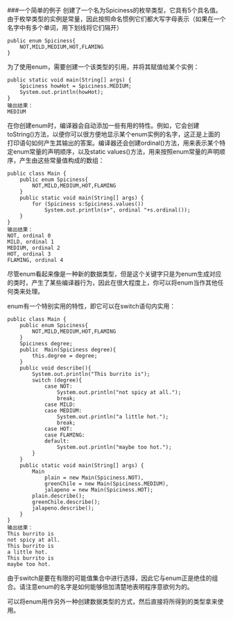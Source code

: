 ###一个简单的例子
创建了一个名为Spiciness的枚举类型，它具有5个具名值。由于枚举类型的实例是常量，因此按照命名惯例它们都大写字母表示（如果在一个名字中有多个单词，用下划线将它们隔开）

    public enum Spiciness{
        NOT,MILD,MEDIUM,HOT,FLAMING
    }

为了使用enum，需要创建一个该类型的引用，并将其赋值给某个实例：

    public static void main(String[] args) {
        Spiciness howHot = Spiciness.MEDIUM;
        System.out.println(howHot);
    }
    输出结果：
    MEDIUM

在你创建enum时，编译器会自动添加一些有用的特性。例如，它会创建toString()方法，以便你可以很方便地显示某个enum实例的名字，这正是上面的打印语句如何产生其输出的答案。编译器还会创建ordinal()方法，用来表示某个特定enum常量的声明顺序，以及static values()方法，用来按照enum常量的声明顺序，产生由这些常量值构成的数组：

    public class Main {
        public enum Spiciness{
            NOT,MILD,MEDIUM,HOT,FLAMING
        }
        public static void main(String[] args) {
            for (Spiciness s:Spiciness.values())
                System.out.println(s+", ordinal "+s.ordinal());
        }
    }
    输出结果：
    NOT, ordinal 0
    MILD, ordinal 1
    MEDIUM, ordinal 2
    HOT, ordinal 3
    FLAMING, ordinal 4

尽管enum看起来像是一种新的数据类型，但是这个关键字只是为enum生成对应的类时，产生了某些编译器行为，因此在很大程度上，你可以将enum当作其他任何类来处理。

enum有一个特别实用的特性，即它可以在switch语句内实用：

    public class Main {
        public enum Spiciness{
            NOT,MILD,MEDIUM,HOT,FLAMING
        }
        Spiciness degree;
        public  Main(Spiciness degree){
            this.degree = degree;
        }
        public void describe(){
            System.out.println("This burrito is");
            switch (degree){
                case NOT:
                    System.out.println("not spicy at all.");
                    break;
                case MILD:
                case MEDIUM:
                    System.out.println("a little hot.");
                    break;
                case HOT:
                case FLAMING:
                default:
                    System.out.println("maybe too hot.");
            }
        }
        public static void main(String[] args) {
            Main
                plain = new Main(Spiciness.NOT),
                greenChile = new Main(Spiciness.MEDIUM),
                jalapeno = new Main(Spiciness.HOT);
            plain.describe();
            greenChile.describe();
            jalapeno.describe();
        }
    } 
    输出结果：
    This burrito is
    not spicy at all.
    This burrito is
    a little hot.
    This burrito is
    maybe too hot.     

由于switch是要在有限的可能值集合中进行选择，因此它与enum正是绝佳的组合。请注意enum的名字是如何能够倍加清楚地表明程序意欲何为的。

可以将enum用作另外一种创建数据类型的方式，然后直接将所得到的类型拿来使用。
